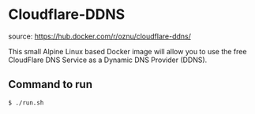 # Cloudflare-DDNS

source: https://hub.docker.com/r/oznu/cloudflare-ddns/

This small Alpine Linux based Docker image will allow you to use the free CloudFlare DNS Service as a Dynamic DNS Provider (DDNS).

## Command to run
```console
$ ./run.sh
```
